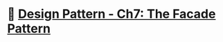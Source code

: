 # :notebook_with_decorative_cover: [Design Pattern - Ch7: The Facade Pattern](https://zealous-open-f6a.notion.site/Design-Pattern-Ch7-The-Facade-Pattern-dd71558bc70d45fe8ee66f37170dc504?pvs=4)
